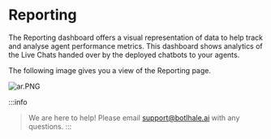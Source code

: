 # Reporting

The Reporting dashboard offers a visual representation of data to help track and analyse agent performance metrics.
This dashboard shows analytics of the Live Chats handed over by the deployed chatbots to your agents. 

The following image gives you a view of the Reporting page.

![ar.PNG](https://stoplight.io/api/v1/projects/cHJqOjg4ODkz/images/gT12xq75DF0)


:::info
> We are here to help! Please email support@botlhale.ai with any questions.
:::


